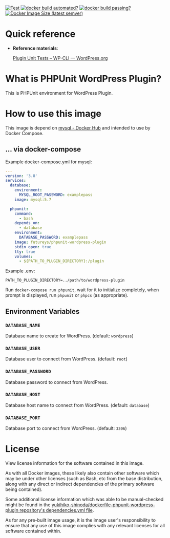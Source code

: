<!-- markdownlint-disable first-line-h1 -->
[![Test](https://github.com/yukihiko-shinoda/dockerfile-phpunit-wordpress-plugin/actions/workflows/test.yml/badge.svg)](https://github.com/yukihiko-shinoda/phpunit-deploy-wordpress-plugin/actions/workflows/test.yml)
[![docker build automated?](https://img.shields.io/docker/cloud/automated/futureys/phpunit-wordpress-plugin.svg)](https://hub.docker.com/r/futureys/phpunit-wordpress-plugin/builds)
[![docker build passing?](https://img.shields.io/docker/cloud/build/futureys/phpunit-wordpress-plugin.svg)](https://hub.docker.com/r/futureys/phpunit-wordpress-plugin/builds)
[![Docker Image Size (latest semver)](https://img.shields.io/docker/image-size/futureys/phpunit-wordpress-plugin)](https://hub.docker.com/r/futureys/phpunit-wordpress-plugin/dockerfile)

# Quick reference

- **Reference materials**:

  [Plugin Unit Tests – WP-CLI — WordPress.org](https://make.wordpress.org/cli/handbook/plugin-unit-tests/#running-tests-locally)

<!-- markdownlint-disable no-trailing-punctuation -->
# What is PHPUnit WordPress Plugin?
<!-- markdownlint-enable no-trailing-punctuation -->

This is PHPUnit environment for WordPress Plugin.

# How to use this image

This image is depend on [mysql - Docker Hub](https://hub.docker.com/_/mysql)
and intended to use by Docker Compose.

## ... via docker-compose

Example docker-compose.yml for mysql:

```yaml
---
version: '3.8'
services:
  database:
    environment:
      MYSQL_ROOT_PASSWORD: examplepass
    image: mysql:5.7

  phpunit:
    command:
      - bash
    depends_on:
      - database
    environment:
      DATABASE_PASSWORD: examplepass
    image: futureys/phpunit-wordpress-plugin
    stdin_open: true
    tty: true
    volumes:
      - ${PATH_TO_PLUGIN_DIRECTORY}:/plugin
```

Example .env:

```text
PATH_TO_PLUGIN_DIRECTORY=../path/to/wordpress-plugin
```

Run ```docker-compose run phpunit```, wait for it to initialize completely, when prompt is displayed, run ```phpunit``` or ```phpcs``` (as appropriate).

## Environment Variables

### ```DATABASE_NAME```

Database name to create for WordPress. (default: ```wordpress```)

### ```DATABASE_USER```

Database user to connect from WordPress. (default: ```root```)

### ```DATABASE_PASSWORD```

Database password to connect from WordPress.

### ```DATABASE_HOST```

Database host name to connect from WordPress. (default: ```database```)

### ```DATABASE_PORT```

Database port to connect from WordPress. (default: ```3306```)

# License

View license information for the software contained in this image.

As with all Docker images, these likely also contain other software which may be under other licenses (such as Bash, etc from the base distribution, along with any direct or indirect dependencies of the primary software being contained).

Some additional license information which was able to be manual-checked might be found in the [yukihiko-shinoda/dockerfile-phpunit-wordpress-plugin repository's dependencies.yml file](https://github.com/yukihiko-shinoda/dockerfile-phpunit-wordpress-plugin/tree/master/dependencies.yml).

As for any pre-built image usage, it is the image user's responsibility to ensure that any use of this image complies with any relevant licenses for all software contained within.
